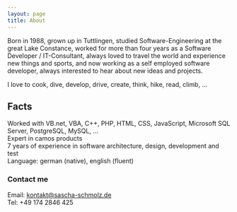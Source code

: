 ```yaml
---
layout: page
title: About
---
```


Born in 1988, grown up in Tuttlingen, studied Software-Engineering at the great Lake Constance, worked for more than four years as a Software Developer / IT-Consultant, always loved to travel the world and experience new things and sports, and now working as a self employed software developer, always interested to hear about new ideas and projects.

I love to cook, dive, develop, drive, create, think, hike, read, climb, ...

## Facts
Worked with VB.net, VBA, C++, PHP, HTML, CSS, JavaScript, Microsoft SQL Server, PostgreSQL, MySQL, ...  
Expert in camos products  
7 years of experience in software architecture, design, development and test  
Language: german (native), english (fluent)  

### Contact me
Email:  [kontakt@sascha-schmolz.de](mailto:kontakt@sascha-schmolz.de)  
Tel:    +49 174 2846 425
